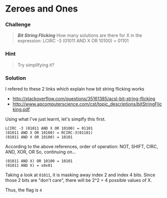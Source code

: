 # Zeroes and Ones

### Challenge
> ***Bit String Flicking***
> How many solutions are there for X in the expression:
> LCIRC -3 (01011 AND X OR 10100) = 01101


### Hint
> Try simplifying it?

### Solution
I refered to these 2 links which explain how bit string flicking works
- http://stackoverflow.com/questions/35161385/acsl-bit-string-flicking
- http://www.apcomputerscience.com/cst/topic_descriptions/bitStringFlicking.pdf

Using what I've just learnt, let's simplfy this first.

	LCIRC -3 (01011 AND X OR 10100) = 01101
	(01011 AND X OR 10100) = RCIRC-3(01101)
	(01011 AND X OR 10100) = 10101

According to the above references, order of operation: NOT, SHIFT, CIRC, AND, XOR, OR
So, continuing on...

	(01011 AND X) OR 10100 = 10101
	(01011 AND X) = x0x01

Taking a look at `01011`, it is masking away index 2 and index 4 bits.
Since those 2 bits are "don't care", there will be 2^2 = 4 possible values of X.

Thus, the flag is `4`